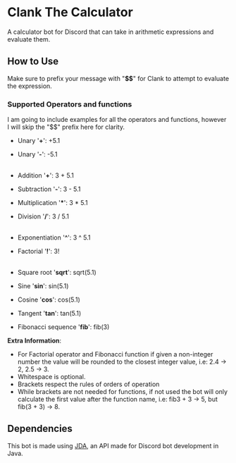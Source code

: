 # Clank The Calculator

A calculator bot for Discord that can take in arithmetic expressions and evaluate them.

## How to Use

Make sure to prefix your message with "__$$__" for Clank to attempt to evaluate the expression.

### Supported Operators and functions

I am going to include examples for all the operators and functions, however I will skip the "$$" prefix here for
clarity.

- Unary '__+__': +5.1
- Unary '__-__': -5.1  
  <br>

- Addition '__+__': 3 + 5.1
- Subtraction '__-__': 3 - 5.1
- Multiplication '__*__': 3 * 5.1
- Division '__/__': 3 / 5.1  
  <br>

- Exponentiation '__^__': 3 ^ 5.1
- Factorial '__!__': 3!  
  <br>

- Square root '__sqrt__': sqrt(5.1)
- Sine '__sin__': sin(5.1)
- Cosine '__cos__': cos(5.1)
- Tangent '__tan__': tan(5.1)
- Fibonacci sequence '__fib__': fib(3)

__Extra Information__:

- For Factorial operator and Fibonacci function if given a non-integer number the value will be rounded to the closest
  integer value, i.e: 2.4 -> 2, 2.5 -> 3.
- Whitespace is optional.
- Brackets respect the rules of orders of operation
- While brackets are not needed for functions, if not used the bot will only calculate the first value after the
  function name, i.e: fib3 + 3 -> 5, but fib(3 + 3) -> 8.

## Dependencies

This bot is made using [JDA](https://github.com/DV8FromTheWorld/JDA), an API made for Discord bot development in Java.